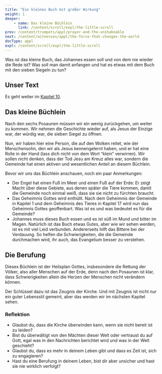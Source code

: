 ```yaml
---
title: "Ein kleines Buch mit großer Wirkung"
weight: 1
deeper:
    - name: Das kleine Büchlein
      link: /content/scroll/expl/the-little-scroll
prev: /content/trumpets/appl/prayer-and-the-unshakeable
next: /content/witnesses/appl/the-force-that-changes-the-world
docType: appl
expl: /content/scroll/expl/the-little-scroll
---
```


Was ist das kleine Buch, das Johannes essen soll und von dem nie wieder die Rede ist? Was soll man damit anfangen und hat es etwas mit dem Buch mit den sieben Siegeln zu tun?

## Unser Text

<a name="eb3b"></a>
Es geht weiter im [Kapitel 10](https://www.bibleserver.com/SLT/Offenbarung10).

## Das kleine Büchlein

<a name="f256"></a>
Nach den sechs Posaunen müssen wir ein wenig zurückgehen, um weiter zu kommen. Wir nehmen die Geschichte wieder auf, als Jesus der Einzige war, der würdig war, die sieben Siegel zu öffnen.

Nun, wir haben hier eine Person, die auf den Wolken reitet, wie der Menschensohn, den wir als Jesus kennengelernt haben, und er hat eine Rolle in der Hand (lass dich nicht von dem Wort “klein” verwirren). Wir sollen nicht denken, dass der Tod Jesu am Kreuz alles war, sondern die Gemeinde hat einen aktiven und wesentlichen Anteil an diesem Büchlein.

Bevor wir uns das Büchlein anschauen, noch ein paar Anmerkungen:

- Der Engel hat einen Fuß im Meer und einen Fuß auf der Erde: Er zeigt Macht über diese Gebiete, aus denen später die Tiere kommen, damit die Gemeinde noch einmal weiß, dass sie sie nicht zu fürchten braucht.
- Das Geheimnis Gottes wird enthüllt. Nach dem Geheimnis der Gemeinde in Kapitel 1 und dem Geheimnis des Tieres in Kapitel 17 wird nun das Geheimnis Gottes geoffenbart. Was ist es und was bedeutet es für die Gemeinde?
- Johannes muss dieses Buch essen und es ist süß im Mund und bitter im Magen. Natürlich ist das Buch etwas Gutes, aber wie wir sehen werden, ist es mit viel Leid verbunden. Andererseits hilft das Bittere bei der Verdauung. So helfen die Schwierigkeiten, die die Gemeinde durchmachen wird, ihr auch, das Evangelium besser zu verstehen.

## Die Berufung

<a name="f2c6"></a>
Dieses Büchlein ist der Heilsplan Gottes, insbesondere die Rettung der Völker, also aller Menschen auf der Erde, denn nach den Posaunen ist klar, dass Schwierigkeiten allein die Herzen der Menschen nicht verändern können.

Der Schlüssel dazu ist das Zeugnis der Kirche. Und mit Zeugnis ist nicht nur ein guter Lebensstil gemeint, aber das werden wir im nächsten Kapitel sehen.

### Reflektion

<a name="a716"></a>
- Glaubst du, dass die Kirche überwinden kann, wenn sie nicht bereit ist zu leiden?
- Bist du überwältigt von den Mächten dieser Welt oder vertraust du auf Gott, egal was in den Nachrichten berichtet wird und was in der Welt geschieht?
- Glaubst du, dass es mehr in deinem Leben gibt und dass es Zeit ist, sich zu engagieren?
- Hast du eine Berufung in deinem Leben, bist dir aber unsicher und hast sie nie wirklich verfolgt?
